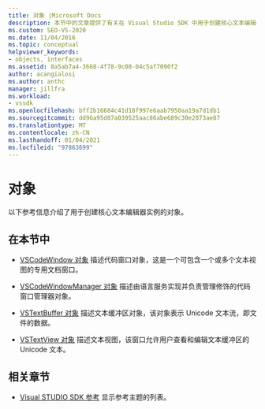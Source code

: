 ```yaml
---
title: 对象 |Microsoft Docs
description: 本节中的文章提供了有关在 Visual Studio SDK 中用于创建核心文本编辑器实例的对象的参考信息。
ms.custom: SEO-VS-2020
ms.date: 11/04/2016
ms.topic: conceptual
helpviewer_keywords:
- objects, interfaces
ms.assetid: 8a5ab7a4-3668-4f78-9c08-04c5af7090f2
author: acangialosi
ms.author: anthc
manager: jillfra
ms.workload:
- vssdk
ms.openlocfilehash: bff2b16684c41d18f997e6aab7950aa19a7d1db1
ms.sourcegitcommit: dd96a95d87a039525aac86abe689c30e2073ae87
ms.translationtype: MT
ms.contentlocale: zh-CN
ms.lasthandoff: 01/04/2021
ms.locfileid: "97863699"
---
```

# <a name="objects"></a>对象
以下参考信息介绍了用于创建核心文本编辑器实例的对象。

## <a name="in-this-section"></a>在本节中
- [VSCodeWindow 对象](../extensibility/vscodewindow-object.md) 描述代码窗口对象，这是一个可包含一个或多个文本视图的专用文档窗口。

- [VSCodeWindowManager 对象](../extensibility/vscodewindowmanager-object.md) 描述由语言服务实现并负责管理修饰的代码窗口管理器对象。

- [VSTextBuffer 对象](../extensibility/vstextbuffer-object.md) 描述文本缓冲区对象，该对象表示 Unicode 文本流，即文件的数据。

- [VSTextView 对象](../extensibility/vstextview-object.md) 描述文本视图，该窗口允许用户查看和编辑文本缓冲区的 Unicode 文本。

## <a name="related-sections"></a>相关章节
- [Visual STUDIO SDK 参考](../extensibility/visual-studio-sdk-reference.md) 显示参考主题的列表。
